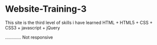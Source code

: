 # Website-Training-3
This site is the third level of skills i have learned HTML + HTML5 + CSS + CSS3 + javascript + jQuery

.............
Not responsive
